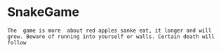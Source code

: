# SnakeGame
    The  game is more  about red apples sanke eat, it longer and will grow. Beware of running into yourself or walls. Certain death will follow

